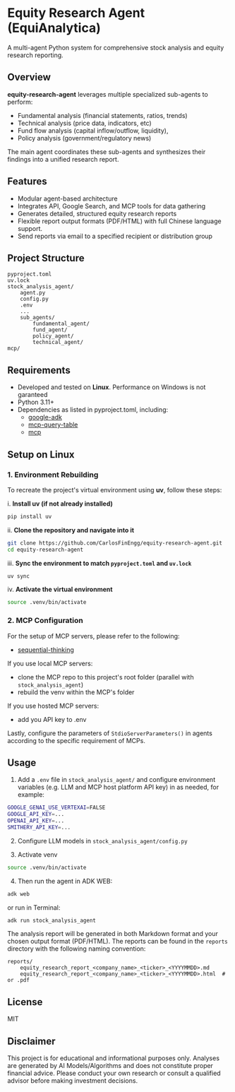 
# Equity Research Agent (EquiAnalytica)

A multi-agent Python system for comprehensive stock analysis and equity research reporting.

## Overview

**equity-research-agent** leverages multiple specialized sub-agents to perform:
- Fundamental analysis (financial statements, ratios, trends)
- Technical analysis (price data, indicators, etc)
- Fund flow analysis (capital inflow/outflow, liquidity),
- Policy analysis (government/regulatory news)

The main agent coordinates these sub-agents and synthesizes their findings into a unified research report.

## Features
- Modular agent-based architecture
- Integrates API, Google Search, and MCP tools for data gathering
- Generates detailed, structured equity research reports
- Flexible report output formats (PDF/HTML) with full Chinese language support.
- Send reports via email to a specified recipient or distribution group

## Project Structure

```
pyproject.toml
uv.lock
stock_analysis_agent/
    agent.py
    config.py
    .env
    ...
    sub_agents/
        fundamental_agent/
        fund_agent/
        policy_agent/
        technical_agent/
mcp/
```

## Requirements
- Developed and tested on **Linux**. Performance on Windows is not garanteed
- Python 3.11+
- Dependencies as listed in pyproject.toml, including:
  - [google-adk](https://pypi.org/project/google-adk/)
  - [mcp-query-table](https://pypi.org/project/mcp-query-table/)
  - [mcp](https://pypi.org/project/mcp/)


## Setup on Linux

### 1. Environment Rebuilding

To recreate the project's virtual environment using **uv**, follow these steps:

i. **Install uv (if not already installed)**  
```bash
pip install uv
```

ii. **Clone the repository and navigate into it**

```bash
git clone https://github.com/CarlosFinEngg/equity-research-agent.git
cd equity-research-agent
```

iii. **Sync the environment to match `pyproject.toml` and `uv.lock`**

```bash
uv sync
```

iv. **Activate the virtual environment**
 
```bash
source .venv/bin/activate
```

### 2. MCP Configuration

For the setup of MCP servers, please refer to the following:
  - [sequential-thinking](https://smithery.ai/server/@smithery-ai/server-sequential-thinking)

If you use local MCP servers:

 - clone the MCP repo to this project's root folder (parallel with `stock_analysis_agent`)
 - rebuild the venv within the MCP's folder

If you use hosted MCP servers:
  - add you API key to .env
  
Lastly, configure the parameters of `StdioServerParameters()` in agents according to the specific requirement of MCPs.


## Usage

1. Add a `.env` file in `stock_analysis_agent/` and configure environment variables (e.g. LLM and MCP host platform API key) in  as needed, for example:

```bash
GOOGLE_GENAI_USE_VERTEXAI=FALSE
GOOGLE_API_KEY=...
OPENAI_API_KEY=...
SMITHERY_API_KEY=...
```

2. Configure LLM models in `stock_analysis_agent/config.py`

3. Activate venv
  ```bash
  source .venv/bin/activate
  ```

4. Then run the agent in ADK WEB:
  ```bash
  adk web
  ```
or run in Terminal:
  ```bash
  adk run stock_analysis_agent
  ```

The analysis report will be generated in both Markdown format and your chosen output format (PDF/HTML). The reports can be found in the `reports` directory with the following naming convention:
```
reports/
    equity_research_report_<company_name>_<ticker>_<YYYYMMDD>.md
    equity_research_report_<company_name>_<ticker>_<YYYYMMDD>.html  # or .pdf
```


## License
MIT

## Disclaimer
This project is for educational and informational purposes only. Analyses are generated by AI Models/Algorithms and does not constitute proper financial advice. Please conduct your own research or consult a qualified advisor before making investment decisions.
